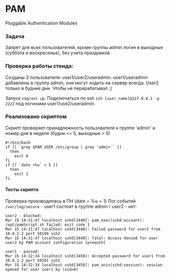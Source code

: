# PAM
Pluggable Authentication Modules


### Задача
Запрет для всех пользователей, кроме группы admin логин в выходные (суббота и воскресенье), без учета праздников

### Проверка работы стенда: 
Созданы 3 пользователя: user1/user2/useradmin. 
user1/useradmin добавлены в группу admin, они могут ходить на сервер всегда.
User2 только в будние дни. Чтобы не перерабатывал ;)

Запуск `vagrant up`. Подключаться по ssh `ssh [user_name]@127.0.0.1 -p 2222` под логинами user1/use2/useradmin.  

### Реализовано скриптом
Скрипт проверяет принадлежность пользователя к группе 'admin' и номер дня в неделе (будни <= 5, выходные > 5)

```
#!/bin/bash
if [[ `grep $PAM_USER /etc/group | grep 'admin'` ]]
  then
    exit 0
fi
if [[ `date +%u` > 5 ]]
  then
    exit 1
fi
```

#### Тесты скрипта
Проверка производилась в ПН (date + %u = 1)
Лог событий `/var/log/secure` - user1 состоит в группе admin / user2 - нет:

```
user2 - blocked:
Mar 15 14:31:47 localhost sshd[3440]: pam_exec(sshd:account): /opt/pamScript.sh failed: exit code 1                      
Mar 15 14:31:47 localhost sshd[3440]: Failed password for user2 from 10.0.2.2 port 50199 ssh2                            
Mar 15 14:31:47 localhost sshd[3440]: fatal: Access denied for user user2 by PAM account configuration [preauth]         

user1 - passed:
Mar 15 14:32:34 localhost sshd[3450]: Accepted password for user1 from 10.0.2.2 port 50201 ssh2                          
Mar 15 14:32:34 localhost sshd[3450]: pam_unix(sshd:session): session opened for user user1 by (uid=0)  
```
